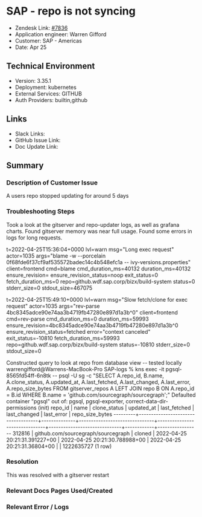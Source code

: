 
# SAP - repo is not syncing <!-- Ticket Title  Hint: include keywords to make it searchable -->

- Zendesk Link: [#7836](https://sourcegraph.zendesk.com/agent/tickets/7836)
- Application engineer: Warren Gifford
- Customer: SAP - Americas <!-- Redact if this contains personally identifying information -->
- Date: Apr 25

<!-- Data populated from integration, speak to Ben Gordon or Michael Bali if not working -->
<!-- During Internal team trial, fill missing data manually (we are waiting for all data to sync) -->

## Technical Environment
- Version: 3.35.1​
- Deployment: kubernetes
- External Services: GITHUB
- Auth Providers: builtin,github


## Links
<!-- Data for application engineer manual entry -->
- Slack Links:
- GitHub Issue Link:
- Doc Update Link:

## Summary
### Description of Customer Issue

A users repo stopped updating for around 5 days

### Troubleshooting Steps

Took a look at the gitserver and repo-updater logs, as well as grafana charts. Found gitserver memory was near full usage. Found some errors in logs for long requests.

t=2022-04-25T15:36:04+0000 lvl=warn msg="Long exec request" actor=1035 args="blame -w --porcelain 0f68fde6f37cf9af535572badec14c4b548efc1a -- ivy-versions.properties" client=frontend cmd=blame cmd_duration_ms=40132 duration_ms=40132 ensure_revision= ensure_revision_status=noop exit_status=0 fetch_duration_ms=0 repo=github.wdf.sap.corp/bizx/build-system status=0 stderr_size=0 stdout_size=467075

t=2022-04-25T15:49:10+0000 lvl=warn msg="Slow fetch/clone for exec request" actor=1035 args="rev-parse 4bc8345adce90e74aa3b4719fb47280e897d1a3b^0" client=frontend cmd=rev-parse cmd_duration_ms=0 duration_ms=59993 ensure_revision=4bc8345adce90e74aa3b4719fb47280e897d1a3b^0 ensure_revision_status=fetched error="context canceled" exit_status=-10810 fetch_duration_ms=59993 repo=github.wdf.sap.corp/bizx/build-system status=-10810 stderr_size=0 stdout_size=0


Constructed query to look at repo from database view -- tested locally
warrengifford@Warrens-MacBook-Pro SAP-logs % kns exec -it pgsql-8565fd54ff-6n8tk -- psql -U sg -c "SELECT A.repo_id, B.name, A.clone_status, A.updated_at, A.last_fetched, A.last_changed, A.last_error, A.repo_size_bytes FROM gitserver_repos A LEFT JOIN repo B ON A.repo_id = B.id WHERE B.name = 'github.com/sourcegraph/sourcegraph';"
Defaulted container "pgsql" out of: pgsql, pgsql-exporter, correct-data-dir-permissions (init)
 repo_id |                name                | clone_status |          updated_at           |         last_fetched          |         last_changed         | last_error | repo_size_bytes
---------+------------------------------------+--------------+-------------------------------+-------------------------------+------------------------------+------------+-----------------
  312816 | github.com/sourcegraph/sourcegraph | cloned       | 2022-04-25 20:21:31.391227+00 | 2022-04-25 20:21:30.788988+00 | 2022-04-25 20:21:31.36804+00 |            |      1222635727
(1 row)


### Resolution

This was resolved with a gitserver restart

### Relevant Docs Pages Used/Created

### Relevant Error / Logs
<!-- Please redact keys, tokens, and personal identifying information -->


<!-- Once complete, upload a copy to https://github.com/sourcegraph/support-tools-internal/tree/main/resolved-tickets as a .md file -->
<!-- Name the file 7836.md -->
